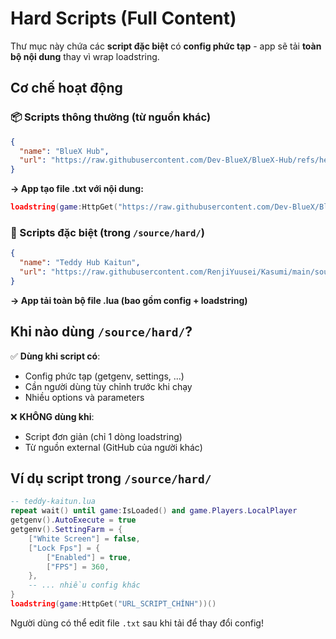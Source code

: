 # Hard Scripts (Full Content)

Thư mục này chứa các **script đặc biệt** có **config phức tạp** - app sẽ tải **toàn bộ nội dung** thay vì wrap loadstring.

## Cơ chế hoạt động

### 📦 Scripts thông thường (từ nguồn khác)
```json
{
  "name": "BlueX Hub",
  "url": "https://raw.githubusercontent.com/Dev-BlueX/BlueX-Hub/refs/heads/main/Main.lua"
}
```
**→ App tạo file .txt với nội dung:**
```lua
loadstring(game:HttpGet("https://raw.githubusercontent.com/Dev-BlueX/BlueX-Hub/refs/heads/main/Main.lua"))()
```

### 🔧 Scripts đặc biệt (trong `/source/hard/`)
```json
{
  "name": "Teddy Hub Kaitun",
  "url": "https://raw.githubusercontent.com/RenjiYuusei/Kasumi/main/source/hard/teddy-kaitun.lua"
}
```
**→ App tải toàn bộ file .lua (bao gồm config + loadstring)**

## Khi nào dùng `/source/hard/`?

✅ **Dùng khi script có**:
- Config phức tạp (getgenv, settings, ...)
- Cần người dùng tùy chỉnh trước khi chạy
- Nhiều options và parameters

❌ **KHÔNG dùng khi**:
- Script đơn giản (chỉ 1 dòng loadstring)
- Từ nguồn external (GitHub của người khác)

## Ví dụ script trong `/source/hard/`

```lua
-- teddy-kaitun.lua
repeat wait() until game:IsLoaded() and game.Players.LocalPlayer
getgenv().AutoExecute = true 
getgenv().SettingFarm = {
    ["White Screen"] = false,
    ["Lock Fps"] = {
        ["Enabled"] = true,
        ["FPS"] = 360,
    },
    -- ... nhiều config khác
}
loadstring(game:HttpGet("URL_SCRIPT_CHÍNH"))()
```

Người dùng có thể edit file `.txt` sau khi tải để thay đổi config!
